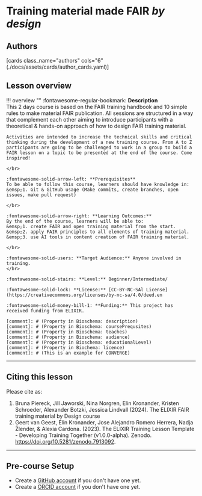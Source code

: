 # Training material made FAIR _by design_

## Authors

[cards class_name="authors" cols="6"(./docs/assets/cards/author_cards.yaml)]

## Lesson overview

!!! overview ""
    :fontawesome-regular-bookmark: **Description**  
    This 2 days course is based on the FAIR training handbook and 10 simple rules to make material FAIR publication. All sessions are structured in a way that complement each other aiming to introduce participants with a theoretical & hands-on approach of how to design FAIR training material.
    
    Activities are intended to increase the technical skills and critical thinking during the development of a new training course. From A to Z participants are going to be challenged to work in a group to build a FAIR lesson on a topic to be presented at the end of the course. Come inspired! 
    
    </br>
    
    :fontawesome-solid-arrow-left: **Prerequisites**  
    To be able to follow this course, learners should have knowledge in:  
    &emsp;1. Git & GitHub usage (Make commits, create branches, open issues, make pull request)  
    
    </br>
    
    :fontawesome-solid-arrow-right: **Learning Outcomes:**  
    By the end of the course, learners will be able to:  
    &emsp;1. create FAIR and open training material from the start.  
    &emsp;2. apply FAIR principles to all elements of training material.  
    &emsp;3. use AI tools in content creation of FAIR training material.  
    
    </br>
    
    :fontawesome-solid-users: **Target Audience:** Anyone involved in training.  
    </br>
    
    :fontawesome-solid-stairs: **Level:** Beginner/Intermediate/  
    
    :fontawesome-solid-lock: **License:** [CC-BY-NC-SAl License](https://creativecommons.org/licenses/by-nc-sa/4.0/deed.en  
    
    :fontawesome-solid-money-bill-1: **Funding:** This project has received funding from ELIXIR.  

    [comment]: # (Property in Bioschema: description)
    [comment]: # (Property in Bioschema: coursePrequsites)
    [comment]: # (Property in Bioschema: teaches)
    [comment]: # (Property in Bioschema: audience)
    [comment]: # (Property in Bioschema: educationalLevel)
    [comment]: # (Property in Biochema: licence)
    [comment]: # (This is an example for CONVERGE)
  
---
## Citing this lesson

Please cite as:

  1. Bruna Piereck, Jill Jaworski, Nina Norgren, Elin Kronander, Kristen Schroeder, Alexander Botzki, Jessica Lindvall (2024). The ELIXIR FAIR training material by Design course
  2. Geert van Geest, Elin Kronander, Jose Alejandro Romero Herrera, Nadja Žlender, & Alexia Cardona. (2023). The ELIXIR Training Lesson Template - Developing Training Together (v1.0.0-alpha). Zenodo. https://doi.org/10.5281/zenodo.7913092. 

---
## Pre-course Setup

- Create a [GitHub account](https://github.com/) if you don't have one yet.
- Create a [ORCID account](https://orcid.org/) if you don't have one yet. 


